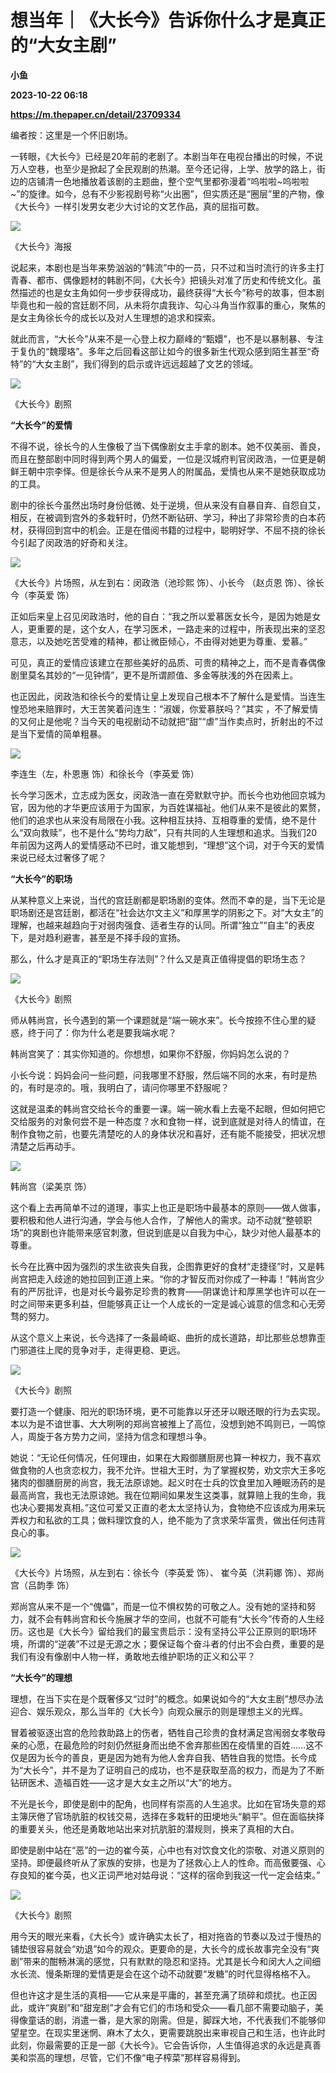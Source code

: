 # 想当年｜《大长今》告诉你什么才是真正的“大女主剧”
**小鱼**

**2023-10-22 06:18**

**https://m.thepaper.cn/detail/23709334**

编者按：这里是一个怀旧剧场。

一转眼，《大长今》已经是20年前的老剧了。本剧当年在电视台播出的时候，不说万人空巷，也至少是掀起了全民观剧的热潮。至今还记得，上学、放学的路上，街边的店铺清一色地播放着该剧的主题曲，整个空气里都弥漫着“呜啦啦~呜啦啦~”的旋律。如今，总有不少影视剧号称“火出圈”，但实质还是“圈层”里的产物，像《大长今》一样引发男女老少大讨论的文艺作品，真的屈指可数。

![](https://imagecloud.thepaper.cn/thepaper/image/259/590/427.jpg)

《大长今》海报

说起来，本剧也是当年来势汹汹的“韩流”中的一员，只不过和当时流行的许多主打青春、都市、偶像题材的韩剧不同，《大长今》把镜头对准了历史和传统文化。虽然描述的也是女主角如何一步步获得成功，最终获得“大长今”称号的故事，但本剧毕竟也和一般的宫廷剧不同，从未将尔虞我诈、勾心斗角当作叙事的重心，聚焦的是女主角徐长今的成长以及对人生理想的追求和探索。

就此而言，“大长今”从来不是一心登上权力巅峰的“甄嬛”，也不是以暴制暴、专注于复仇的“魏璎珞”。多年之后回看这部让如今的很多新生代观众感到陌生甚至“奇特”的“大女主剧”，我们得到的启示或许远远超越了文艺的领域。

![](https://imagecloud.thepaper.cn/thepaper/image/259/590/572.jpg)

《大长今》剧照

**“大长今”的爱情**

不得不说，徐长今的人生像极了当下偶像剧女主手拿的剧本。她不仅美丽、善良，而且在整部剧中同时得到两个男人的偏爱，一位是汉城府判官闵政浩，一位更是朝鲜王朝中宗李怿。但是徐长今从来不是男人的附属品，爱情也从来不是她获取成功的工具。

剧中的徐长今虽然出场时身份低微、处于逆境，但从来没有自暴自弃、自怨自艾，相反，在被调到宫外的多栽轩时，仍然不断钻研、学习，种出了非常珍贵的白本药材，获得回到宫中的机会。正是在借阅书籍的过程中，聪明好学、不屈不挠的徐长今引起了闵政浩的好奇和关注。

![](https://imagecloud.thepaper.cn/thepaper/image/259/590/462.jpg)

《大长今》片场照，从左到右：闵政浩（池珍熙 饰）、小长今 （赵贞恩 饰）、徐长今（李英爱 饰）

正如后来皇上召见闵政浩时，他的自白：“我之所以爱慕医女长今，是因为她是女人，更重要的是，这个女人，在学习医术，一路走来的过程中，所表现出来的坚忍意志，以及她吃苦受难的精神，都让微臣倾心，不由得对她更为尊重、爱慕。”

可见，真正的爱情应该建立在那些美好的品质、可贵的精神之上，而不是青春偶像剧里莫名其妙的“一见钟情”，更不是所谓颜值、多金等肤浅的外在因素上。

也正因此，闵政浩和徐长今的爱情让皇上发现自己根本不了解什么是爱情。当连生惶恐地来赔罪时，大王苦笑着问连生：“淑媛，你爱慕朕吗？”其实 ，不了解爱情的又何止是他呢？当今天的电视剧动不动就把“甜”“虐”当作卖点时，折射出的不过是当下爱情的简单粗暴。

![](https://imagecloud.thepaper.cn/thepaper/image/259/590/770.jpg)

李连生（左，朴恩惠 饰）和徐长今（李英爱 饰）

长今学习医术，立志成为医女，闵政浩一直在旁默默守护。而长今也劝他回京城为官，因为他的才华更应该用于为国家，为百姓谋福祉。他们从来不是彼此的累赘，他们的追求也从来没有局限在小我。这种相互扶持、互相尊重的爱情，绝不是什么“双向救赎”，也不是什么“势均力敌”，只有共同的人生理想和追求。当我们20年前因为这两人的爱情感动不已时，谁又能想到，“理想”这个词，对于今天的爱情来说已经太过奢侈了呢？

**“大长今”的职场**

从某种意义上来说，当代的宫廷剧都是职场剧的变体。然而不幸的是，当下无论是职场剧还是宫廷剧，都活在“社会达尔文主义”和厚黑学的阴影之下。对“大女主”的理解，也越来越趋向于对弱肉强食、适者生存的认同。所谓“独立”“自主”的表皮下，是对趋利避害，甚至是不择手段的宣扬。

那么，什么才是真正的“职场生存法则”？什么又是真正值得提倡的职场生态？

![](https://imagecloud.thepaper.cn/thepaper/image/259/590/705.jpg)

《大长今》剧照

师从韩尚宫，长今遇到的第一个课题就是“端一碗水来”。长今按捺不住心里的疑惑，终于问了：你为什么老是要我端水呢？

韩尚宫笑了：其实你知道的。你想想，如果你不舒服，你妈妈怎么说的？

小长今说：妈妈会问一些问题，问我哪里不舒服，然后端不同的水来，有时是热的，有时是凉的。哦，我明白了，请问你哪里不舒服呢？

这就是温柔的韩尚宫交给长今的重要一课。端一碗水看上去毫不起眼，但如何把它交给服务的对象何尝不是一种态度？水和食物一样，说到底就是对待人的情谊，在制作食物之前，也要先清楚吃的人的身体状况和喜好，还有能不能接受，把状况想清楚之后再动手。

![](https://imagecloud.thepaper.cn/thepaper/image/259/590/738.jpg)

韩尚宫（梁美京 饰）

这个看上去再简单不过的道理，事实上也正是职场中最基本的原则——做人做事，要积极和他人进行沟通，学会与他人合作，了解他人的需求。动不动就“整顿职场”的爽剧也许能带来感官刺激，但说到底是以自我为中心，缺少对他人最基本的尊重。

长今在比赛中因为强烈的求生欲丧失自我，企图靠更好的食材“走捷径”时，又是韩尚宫把走入歧途的她拉回到正道上来。“你的才智反而对你成了一种毒！”韩尚宫少有的严厉批评，也是对长今最弥足珍贵的教育——阴谋诡计和厚黑学也许可以在一时之间带来更多利益，但能够真正让一个人成长的一定是诚心诚意的信念和心无旁骛的努力。

从这个意义上来说，长今选择了一条最崎岖、曲折的成长道路，却比那些总想靠歪门邪道往上爬的竞争对手，走得更稳、更远。

![](https://imagecloud.thepaper.cn/thepaper/image/259/590/933.jpg)

《大长今》剧照

要打造一个健康、阳光的职场环境，更不可能靠以牙还牙以眼还眼的行为去实现。本以为是不谙世事、大大咧咧的郑尚宫被推上了高位，没想到她不鸣则已，一鸣惊人，周旋于各方势力之间，坚持为信念和理想斗争。

她说：“无论任何情况，任何理由，如果在大殿御膳厨房也算一种权力，我不喜欢做食物的人也贪恋权力，我不允许。世祖大王时，为了掌握权势，劝文宗大王多吃猪肉的御膳厨房的尚宫，我无法原谅她。起义时在士兵的饮食里加入睡眠汤药的是最高尚宫，我也无法原谅她。我在位期间如果发生这类事，就算赔上我的生命，我也决心要揭发真相。”这位可爱又正直的老太太坚持认为，食物绝不应该成为用来玩弄权力和私欲的工具；做料理饮食的人，绝不能为了贪求荣华富贵，做出任何违背良心的事。

![](https://imagecloud.thepaper.cn/thepaper/image/259/590/975.jpg)

《大长今》片场照，从左到右：徐长今（李英爱 饰）、 崔今英（洪莉娜 饰）、郑尚宫（吕韵季 饰）

郑尚宫从来不是一个“傀儡”，而是一位不惧权势的可敬之人。没有她的坚持和努力，就不会有韩尚宫和长今施展才华的空间，也就不可能有“大长今”传奇的人生经历。这也是《大长今》留给我们的最宝贵启示：没有坚持公平公正原则的职场环境，所谓的“逆袭”不过是无源之水；要保证每个奋斗者的付出不会白费，重要的是我们有没有像剧中人物一样，勇敢地去维护职场的正义和公平？

**“大长今”的理想**

理想，在当下实在是个既奢侈又“过时”的概念。如果说如今的“大女主剧”想尽办法迎合、娱乐观众，那么当年的《大长今》向观众展示的则是理想主义的光辉。

冒着被驱逐出宫的危险救助路上的伤者，牺牲自己珍贵的食材满足宫闱弱女孝敬母亲的心愿，在最危险的时刻仍然挺身而出绝不舍弃那些困在疫情里的百姓……这不仅是因为长今的善良，更是因为她有为他人舍弃自我、牺牲自我的觉悟。长今成为“大长今”，并不是为了证明自己的成功，也不是获取至高的权力，而是为了不断钻研医术、造福百姓——这才是大女主之所以“大”的地方。

不光是长今，即使是剧中的配角，也同样有崇高的人生追求。比如在官场失意的郑主簿厌倦了官场肮脏的权钱交易，选择在多栽轩的田埂地头“躺平”。但在面临抉择的重要关头，他还是勇敢地站出来对抗肮脏的潜规则，换来了真相的大白。

即使是剧中站在“恶”的一边的崔今英，心中也有对饮食文化的崇敬、对道义原则的坚持。即便最终听从了家族的安排，也是为了拯救心上人的性命。而高傲要强、心存良知的崔今英，也义正词严地对姑母说：“这样的宿命到我这一代一定会结束。”

![](https://imagecloud.thepaper.cn/thepaper/image/259/591/55.jpg)

《大长今》剧照

用今天的眼光来看，《大长今》或许确实太长了，相对拖沓的节奏以及过于慢热的铺垫很容易就会“劝退”如今的观众。更要命的是，大长今的成长故事完全没有“爽剧”带来的酣畅淋漓的感觉，只有默默的隐忍和坚持。尤其是长今和闵大人之间细水长流、慢条斯理的爱情更是会在这个动不动就要“发糖”的时代显得格格不入。

但也许这才是生活的真相——它从来是平庸的，甚至充满了琐碎和烦扰。也正因此，或许“爽剧”和“甜宠剧”才会有它们的市场和受众——看几部不需要动脑子，美得像童话的剧，消遣一番，是大家的刚需。但是，脚踩大地，不代表我们不能够仰望星空。在现实里迷惘、麻木了太久，更需要跳脱出来审视自己和生活，也许此时此刻，你最需要的正是一部《大长今》。它会告诉你，人生值得追求的永远是真善美和崇高的理想，尽管，它们不像“电子榨菜”那样容易得到。